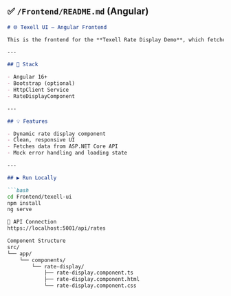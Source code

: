 
## ✅ `/Frontend/README.md` (Angular)

```markdown
# 🌐 Texell UI – Angular Frontend

This is the frontend for the **Texell Rate Display Demo**, which fetches and displays real-time financial product data using a responsive UI.

---

## 🧰 Stack

- Angular 16+
- Bootstrap (optional)
- HttpClient Service
- RateDisplayComponent

---

## 💡 Features

- Dynamic rate display component
- Clean, responsive UI
- Fetches data from ASP.NET Core API
- Mock error handling and loading state

---

## ▶️ Run Locally

```bash
cd Frontend/texell-ui
npm install
ng serve

🔗 API Connection
https://localhost:5001/api/rates

Component Structure
src/
└── app/
    └── components/
        └── rate-display/
            ├── rate-display.component.ts
            ├── rate-display.component.html
            └── rate-display.component.css
